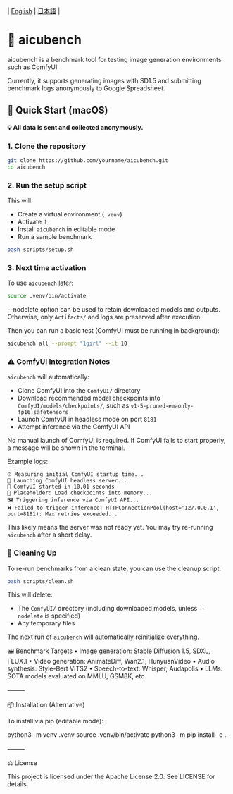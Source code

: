 | [English](README.md) | [日本語](README.ja.md) |

# 🧪 aicubench

aicubench is a benchmark tool for testing image generation environments such as ComfyUI.

Currently, it supports generating images with SD1.5 and submitting benchmark logs anonymously to Google Spreadsheet.

## 🔧 Quick Start (macOS)

**💡 All data is sent and collected anonymously.**

### 1. Clone the repository

```bash
git clone https://github.com/yourname/aicubench.git
cd aicubench
```

### 2. Run the setup script

This will:
- Create a virtual environment (`.venv`)
- Activate it
- Install `aicubench` in editable mode
- Run a sample benchmark

```bash
bash scripts/setup.sh
```

### 3. Next time activation

To use `aicubench` later:

```bash
source .venv/bin/activate
```

--nodelete option can be used to retain downloaded models and outputs. Otherwise, only `Artifacts/` and logs are preserved after execution.


Then you can run a basic test (ComfyUI must be running in background):

```bash
aicubench all --prompt "1girl" --it 10
```


### ⚠️ ComfyUI Integration Notes

`aicubench` will automatically:
- Clone ComfyUI into the `ComfyUI/` directory
- Download recommended model checkpoints into `ComfyUI/models/checkpoints/`, such as `v1-5-pruned-emaonly-fp16.safetensors`
- Launch ComfyUI in headless mode on port `8181`
- Attempt inference via the ComfyUI API

No manual launch of ComfyUI is required. If ComfyUI fails to start properly, a message will be shown in the terminal.

Example logs:

```
⏱ Measuring initial ComfyUI startup time...
🚀 Launching ComfyUI headless server...
🚀 ComfyUI started in 10.01 seconds
🧠 Placeholder: Load checkpoints into memory...
🖼️ Triggering inference via ComfyUI API...
❌ Failed to trigger inference: HTTPConnectionPool(host='127.0.0.1', port=8181): Max retries exceeded...
```

This likely means the server was not ready yet. You may try re-running `aicubench` after a short delay.

### 🧼 Cleaning Up

To re-run benchmarks from a clean state, you can use the cleanup script:

```bash
bash scripts/clean.sh
```

This will delete:
- The `ComfyUI/` directory (including downloaded models, unless `--nodelete` is specified)
- Any temporary files

The next run of `aicubench` will automatically reinitialize everything.


🖼 Benchmark Targets
	•	Image generation: Stable Diffusion 1.5, SDXL, FLUX.1
	•	Video generation: AnimateDiff, Wan2.1, HunyuanVideo
	•	Audio synthesis: Style-Bert VITS2
	•	Speech-to-text: Whisper, Audapolis
	•	LLMs: SOTA models evaluated on MMLU, GSM8K, etc.

⸻

📦 Installation (Alternative)

To install via pip (editable mode):

python3 -m venv .venv
source .venv/bin/activate
python3 -m pip install -e .


⸻

⚖️ License

This project is licensed under the Apache License 2.0. See LICENSE for details.
